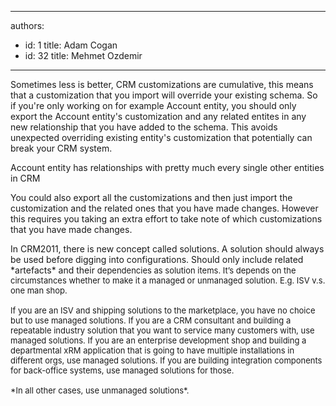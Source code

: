 

---
authors:
  - id: 1
    title: Adam Cogan
  - id: 32
    title: Mehmet Ozdemir
---




<span class='intro'> <p>
          Sometimes less is better, CRM customizations are cumulative, this means that a customization
          that you import will override your existing schema. So if you're only working on
          for example Account entity, you should only export the Account entity's customization
          and any related entites in any new relationship that you have added to the schema.
          This avoids unexpected overriding existing entity's customization that potentially
          can break your CRM system.</p> </span>

<p>Account entity has relationships with pretty much every single other entities in CRM<br></p><p>
          You could also export all the customizations and then just import the customization
          and the related ones that you have made changes. However this requires you taking
          an extra effort to take note of which customizations that you have made changes.</p><p></p><div>In CRM2011, there is new concept called solutions. A solution should always be used before digging into configurations. Should only include related *artefacts* and their&#160;<span style="font-size&#58;13px;">dependencies as solution items. It’s depends on the circumstances whether&#160;to make it a managed or unmanaged solution. E.g. ISV v.s. one man shop.</span></div><div><span style="font-size&#58;13px;"><br></span></div><div><span style="font-size&#58;13px;">If you are an ISV and shipping solutions to the marketplace, you have no choice but to use managed solutions. If you are a CRM consultant and building a repeatable industry solution that you want to service many customers with, use managed solutions. If you are an enterprise development shop and building a departmental xRM application that is going to have multiple installations in different orgs, use managed solutions. If you are building integration components for back-office systems, use managed solutions for those.&#160;</span></div><div><span style="font-size&#58;13px;"><br></span></div><div><span style="font-size&#58;13px;">*In all other cases, use unmanaged solutions*.<br></span></div><p><br></p>


